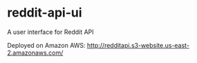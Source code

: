 # reddit-api-ui
A user interface for Reddit API

Deployed on Amazon AWS: http://redditapi.s3-website.us-east-2.amazonaws.com/
